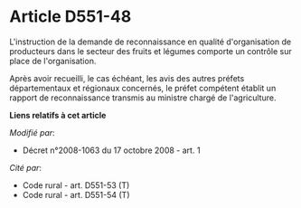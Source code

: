 # Article D551-48

L'instruction de la demande de reconnaissance en qualité d'organisation de producteurs dans le secteur des fruits et légumes
comporte un contrôle sur place de l'organisation. 

Après avoir recueilli, le cas échéant, les avis des autres préfets départementaux et régionaux concernés, le préfet compétent
établit un rapport de reconnaissance transmis au ministre chargé de l'agriculture.

**Liens relatifs à cet article**

_Modifié par_:

  - Décret n°2008-1063 du 17 octobre 2008 - art. 1

_Cité par_:

  - Code rural - art. D551-53 (T)
  - Code rural - art. D551-54 (T)
